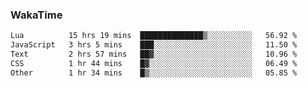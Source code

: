 ### WakaTime

<!--START_SECTION:waka-->

```txt
Lua          15 hrs 19 mins  ██████████████▒░░░░░░░░░░   56.92 %
JavaScript   3 hrs 5 mins    ███░░░░░░░░░░░░░░░░░░░░░░   11.50 %
Text         2 hrs 57 mins   ██▓░░░░░░░░░░░░░░░░░░░░░░   10.96 %
CSS          1 hr 44 mins    █▓░░░░░░░░░░░░░░░░░░░░░░░   06.49 %
Other        1 hr 34 mins    █▒░░░░░░░░░░░░░░░░░░░░░░░   05.85 %
```

<!--END_SECTION:waka-->
